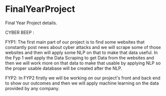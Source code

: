 # FinalYearProject

Final Year Project details.

CYBER BEEP :

FYP1:
The first main part of our project is to find some websites that constantly post news about cyber attacks and we will scrape some of those websites and then will apply some NLP on that to make that data useful.
In the Fyp 1 well apply the Data Scraping to get Data from the websites and then we will work more on that data to make that usable by applying NLP so the proper usable database will be created after the NLP.

FYP2:
In FYP2 firstly we will be working on our project's front and back end to show our outcomes and then we will apply machine learning on the data provided by any company.
